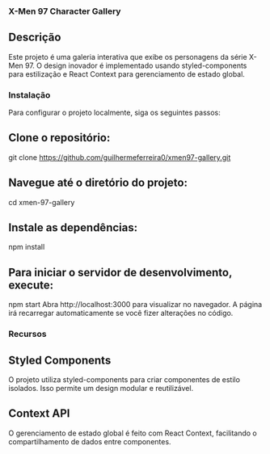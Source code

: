 ### X-Men 97 Character Gallery

## Descrição

Este projeto é uma galeria interativa que exibe os personagens da série X-Men 97. O design inovador é implementado usando styled-components para estilização e React Context para gerenciamento de estado global.

### Instalação

Para configurar o projeto localmente, siga os seguintes passos:

## Clone o repositório:

git clone https://github.com/guilhermeferreira0/xmen97-gallery.git

## Navegue até o diretório do projeto:

cd xmen-97-gallery

## Instale as dependências:

npm install

## Para iniciar o servidor de desenvolvimento, execute:

npm start
Abra http://localhost:3000 para visualizar no navegador. A página irá recarregar automaticamente se você fizer alterações no código.

### Recursos

## Styled Components
O projeto utiliza styled-components para criar componentes de estilo isolados. Isso permite um design modular e reutilizável.

## Context API
O gerenciamento de estado global é feito com React Context, facilitando o compartilhamento de dados entre componentes.